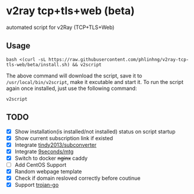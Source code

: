 # v2ray tcp+tls+web (beta)
automated script for v2Ray (TCP+TLS+Web)

## Usage
```
bash <(curl -sL https://raw.githubusercontent.com/phlinhng/v2ray-tcp-tls-web/beta/install.sh) && v2script
```
The above command will download the script, save it to `/usr/local/bin/v2script`, make it excutable and start it. To run the script again once installed, just use the following command:
```
v2script
```

## TODO
+ [x] Show installation(is installed/not installed) status on script startup
+ [x] Show current subscription link if existed
+ [x] Integrate [tindy2013/subconverter](https://github.com/tindy2013/subconverter)
+ [x] Integrate [9seconds/mtg](https://github.com/9seconds/mtg)
+ [x] Switch to docker ~~nginx~~ caddy
+ [ ] Add CentOS Support
+ [x] Random webpage template
+ [x] Check if domain resloved correctly before coutinue
+ [x] Support [trojan-go](https://github.com/p4gefau1t/trojan-go)
